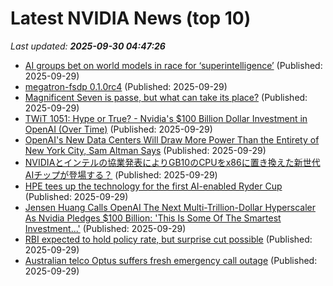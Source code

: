 # Latest NVIDIA News (top 10)
_Last updated: **2025-09-30 04:47:26**_

- [AI groups bet on world models in race for ‘superintelligence’](https://biztoc.com/x/e3585fa964fbc790) (Published: 2025-09-29)
- [megatron-fsdp 0.1.0rc4](https://pypi.org/project/megatron-fsdp/0.1.0rc4/) (Published: 2025-09-29)
- [Magnificent Seven is passe, but what can take its place?](https://www.japantimes.co.jp/business/2025/09/29/tech/magnificent-7-ai-stocks/) (Published: 2025-09-29)
- [TWiT 1051: Hype or True? - Nvidia's $100 Billion Dollar Investment in OpenAI (Over Time)](https://twit.tv/shows/this-week-in-tech/episodes/1051) (Published: 2025-09-29)
- [OpenAI's New Data Centers Will Draw More Power Than the Entirety of New York City, Sam Altman Says](https://biztoc.com/x/14ed727e4a6c776e) (Published: 2025-09-29)
- [NVIDIAとインテルの協業発表によりGB10のCPUをx86に置き換えた新世代AIチップが登場する？](https://weekly.ascii.jp/elem/000/004/321/4321622/) (Published: 2025-09-29)
- [HPE tees up the technology for the first AI-enabled Ryder Cup](https://siliconangle.com/2025/09/28/hpe-tees-technology-first-ai-enabled-ryder-cup/) (Published: 2025-09-29)
- [Jensen Huang Calls OpenAI The Next Multi-Trillion-Dollar Hyperscaler As Nvidia Pledges $100 Billion: 'This Is Some Of The Smartest Investment...'](https://biztoc.com/x/182e488d6fbb2746) (Published: 2025-09-29)
- [RBI expected to hold policy rate, but surprise cut possible](https://biztoc.com/x/d1fc7ccdcdb08abb) (Published: 2025-09-29)
- [Australian telco Optus suffers fresh emergency call outage](https://biztoc.com/x/e1c94854d90cc4dd) (Published: 2025-09-29)

